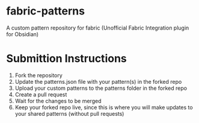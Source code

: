 # fabric-patterns
A custom pattern repository for fabric (Unofficial Fabric Integration plugin for Obsidian) 


# Submittion Instructions

1. Fork the repository
2. Update the patterns.json file with your pattern(s) in the forked repo
3. Upload your custom patterns to the patterns folder in the forked repo
4. Create a pull request
5. Wait for the changes to be merged
6. Keep your forked repo live, since this is where you will make updates to your shared patterns (without pull requests)

